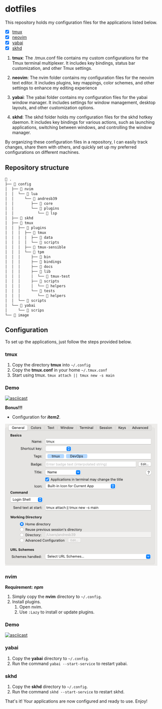 # dotfiles

This repository holds my configuration files for the applications listed below.

- [x] [tmux](https://github.com/tmux/tmux/wiki)
- [x] [neovim](https://github.com/neovim/neovim)
- [x] [yabai](https://github.com/koekeishiya/yabai)
- [x] [skhd](https://github.com/koekeishiya/skhd)

1. **tmux**: The .tmux.conf file contains my custom configurations for the Tmux terminal multiplexer. It includes key bindings, status bar customization, and other Tmux settings.

2. **neovim**: The nvim folder contains my configuration files for the neovim text editor. It includes plugins, key mappings, color schemes, and other settings to enhance my editing experience

3. **yabai**: The yabai folder contains my configuration files for the yabai window manager. It includes settings for window management, desktop layouts, and other customization options.

4. **skhd**: The skhd folder holds my configuration files for the skhd hotkey daemon. It includes key bindings for various actions, such as launching applications, switching between windows, and controlling the window manager.

By organizing these configuration files in a repository, I can easily track changes, share them with others, and quickly set up my preferred configurations on different machines.

## Repository structure
```
 .
├──  config
│  ├──  nvim
│  │  └──  lua
│  │     └──  andresb39
│  │        ├──  core
│  │        └──  plugins
│  │           └──  lsp
│  ├──  skhd
│  ├──  tmux
│  │  ├──  plugins
│  │  │  ├──  tmux
│  │  │  │  ├──  data
│  │  │  │  └──  scripts
│  │  │  ├──  tmux-sensible
│  │  │  └──  tpm
│  │  │     ├──  bin
│  │  │     ├──  bindings
│  │  │     ├──  docs
│  │  │     ├──  lib
│  │  │     │  └──  tmux-test
│  │  │     ├──  scripts
│  │  │     │  └──  helpers
│  │  │     └──  tests
│  │  │        └──  helpers
│  │  └──  scripts
│  └──  yabai
│     └──  scrips
└──  image
```

## Configuration

To set up the applications, just follow the steps provided below.

### tmux

1. Copy the directory **tmux** into `~/.config`
2. Copy the **tmux.conf** in your home `~/.tmux.conf`
3. Start using tmux. `tmux attach || tmux new -s main`

### Demo

[![asciicast](https://asciinema.org/a/627075.svg)](https://asciinema.org/a/627075)

**Bonus!!!**

- Configuration for ***item2***.

![alt tmux](./image/tmux.png)

### nvim

**Requirement:** ***npm***

1. Simply copy the **nvim** directory to `~/.config`.
2. Install plugins.
   1. Open nvim.
   2. Use `:Lazy` to install or update plugins.

### Demo

[![asciicast](https://asciinema.org/a/627078.svg)](https://asciinema.org/a/627078)

### yabai

1. Copy the **yabai** directory to `~/.config`.
2. Run the command `yabai --start-service` to restart yabai.

### skhd

1. Copy the **skhd** directory to `~/.config`.
2. Run the command `skhd --start-service` to restart skhd.

That's it! Your applications are now configured and ready to use. Enjoy!
